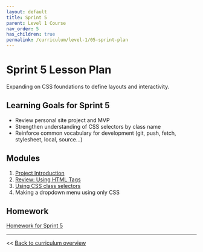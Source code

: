 ```yaml
---
layout: default
title: Sprint 5
parent: Level 1 Course
nav_order: 5
has_children: true
permalink: /curriculum/level-1/05-sprint-plan
---
```


# Sprint 5 Lesson Plan

Expanding on CSS foundations to define layouts and interactivity.

## Learning Goals for Sprint 5
* Review personal site project and MVP
* Strengthen understanding of CSS selectors by class name
* Reinforce common vocabulary for development (git, push, fetch, stylesheet, local, source...)

## Modules
1. [Project Introduction](../../modules/level-1-project/mvp)
1. [Review: Using HTML Tags](../../modules/using-html-tags)
1. [Using CSS class selectors](../../modules/using-class-css-selectors)
1. Making a dropdown menu using only CSS

## Homework
[Homework for Sprint 5](./homework/)

---
<< [Back to curriculum overview](../../level-1)
